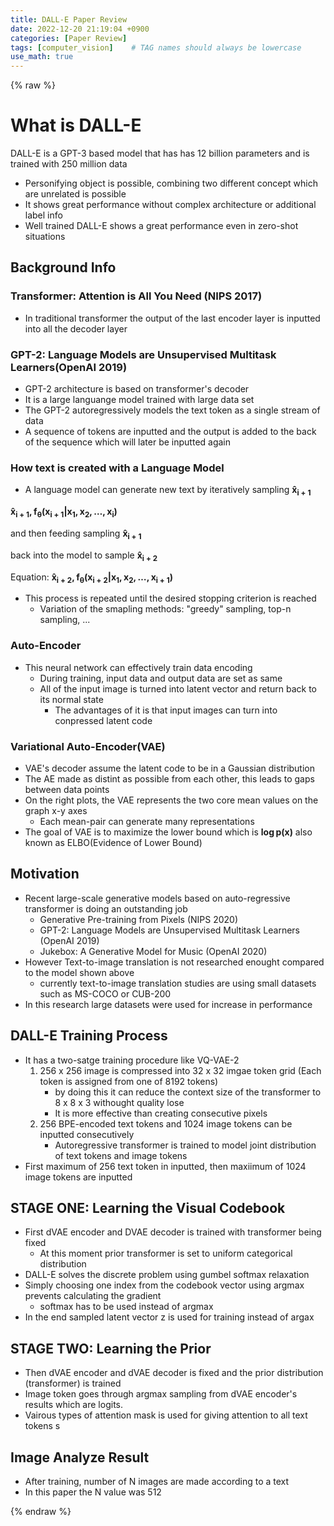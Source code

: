 ```yaml
---
title: DALL-E Paper Review
date: 2022-12-20 21:19:04 +0900
categories: [Paper Review]
tags: [computer_vision]    # TAG names should always be lowercase
use_math: true
---
```


{% raw %}

# What is DALL-E

DALL-E is a GPT-3 based model that has has 12 billion parameters and is trained with 250 million data
- Personifying object is possible, combining two different concept which are unrelated is possible
- It shows great performance without complex architecture or additional label info
- Well trained DALL-E shows a great performance even in zero-shot situations

## Background Info

### Transformer: Attention is All You Need (NIPS 2017)
- In traditional transformer the output of the last encoder layer is inputted into all the decoder layer

### GPT-2: Language Models are Unsupervised Multitask Learners(OpenAI 2019)
- GPT-2 architecture is based on transformer's decoder
- It is a large languange model trained with large data set
- The GPT-2 autoregressively models the text token as a single stream of data
- A sequence of tokens are inputted and the output is added to the back of the sequence which will later be inputted again

### How text is created with a Language Model
- A language model can generate new text by iteratively sampling 
$\displaystyle \boldsymbol{\hat{x}_{i+1}}$

$\displaystyle \boldsymbol{\hat{x}_{i+1}, f_\theta(x_{i+1}|x_1,x_2,\ldots,x_i)}$

and then feeding sampling $\displaystyle \boldsymbol{\hat{x}_{i+1}}$

back into the model to sample $\displaystyle \boldsymbol{\hat{x}_{i+2}}$

Equation: 
$\displaystyle \boldsymbol{\hat{x}_{i+2}, f_\theta(x_{i+2}|x_1,x_2,\ldots, x_{i+1})}$

- This process is repeated until the desired stopping criterion is reached
  - Variation of the smapling methods: "greedy" sampling, top-n sampling, ...

### Auto-Encoder
- This neural network can effectively train data encoding
  - During training, input data and output data are set as same
  - All of the input image is turned into latent vector and return back to its normal state
    - The advantages of it is that input images can turn into conpressed latent code

### Variational Auto-Encoder(VAE)
- VAE's decoder assume the latent code to be in a Gaussian distribution
- The AE made as distint as possible from each other, this leads to gaps between data points
- On the right plots, the VAE represents the two core mean values on the graph x-y axes
  - Each mean-pair can generate many representations
- The goal of VAE is to maximize the lower bound which is $\displaystyle \boldsymbol{\log{p(x)}}$  also known as ELBO(Evidence of Lower Bound)

## Motivation
- Recent large-scale generative models based on auto-regressive transformer is doing an outstanding job 
  - Generative Pre-training from Pixels (NIPS 2020)
  - GPT-2: Language Models are Unsupervised Multitask Learners (OpenAI 2019)
  - Jukebox: A Generative Model for Music (OpenAI 2020)
- However Text-to-image translation is not researched enought compared to the model shown above
  - currently text-to-image translation studies are using small datasets such as MS-COCO or CUB-200
- In this research large datasets were used for increase in performance

## DALL-E Training Process
- It has a two-satge training procedure like VQ-VAE-2
  1. 256 x 256 image is compressed into 32 x 32 imgae token grid (Each token is assigned from one of 8192 tokens)
     - by doing this it can reduce the context size of the transformer to 8 x 8 x 3 withought quality lose
     - It is more effective than creating consecutive pixels
  2. 256 BPE-encoded text tokens and 1024 image tokens can be inputted consecutively
     - Autoregressive transformer is trained to model joint distribution of text tokens and image tokens
- First maximum of 256 text token in inputted, then maxiimum of 1024 image tokens are inputted

## STAGE ONE: Learning the Visual Codebook
- First dVAE encoder and DVAE decoder is trained with transformer being fixed
  - At this moment prior transformer is set to uniform categorical distribution
- DALL-E solves the discrete problem using gumbel softmax relaxation
- Simply choosing one index from the codebook vector using argmax prevents calculating the gradient
  - softmax has to be used instead of argmax
- In the end sampled latent vector z is used for training instead of argax

## STAGE TWO: Learning the Prior
- Then dVAE encoder and dVAE decoder is fixed and the prior distribution (transformer) is trained
- Image token goes through argmax sampling from dVAE encoder's results which are logits.
- Vairous types of attention mask is used for giving attention to all text tokens
s
## Image Analyze Result
- After training, number of N images are made according to a text
- In this paper the N value was 512

{% endraw %}